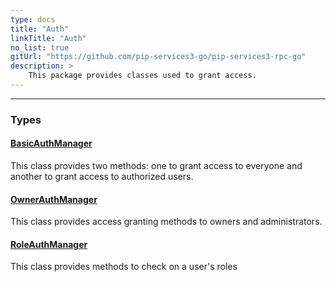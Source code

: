 ```yaml
---
type: docs
title: "Auth"
linkTitle: "Auth"
no_list: true
gitUrl: "https://github.com/pip-services3-go/pip-services3-rpc-go"
description: >
    This package provides classes used to grant access.
---
```

---

<div class="module-body"> 

### Types

#### [BasicAuthManager](basic_auth_manager)
This class provides two methods: one to grant access to everyone and another to grant access to authorized users.

#### [OwnerAuthManager](owner_auth_manager)
This class provides access granting methods to owners and administrators.

#### [RoleAuthManager](role_auth_manager)
This class provides methods to check on a user's roles

</div>
